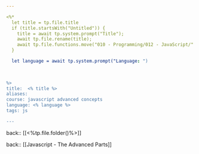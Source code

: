 ```yaml
---

<%*
  let title = tp.file.title
  if (title.startsWith("Untitled")) {
    title = await tp.system.prompt("Title");
    await tp.file.rename(title);
    await tp.file.functions.move("010 - Programming/012 - JavaScript/" + tp.file.title)
  } 

  let language = await tp.system.prompt("Language: ")

  
  
%>
title:  <% title %>
aliases:
course: javascript advanced concepts
language: <% language %>
tags: js

---
```

back:: [[<%tp.file.folder()%>]]

back:: [[Javascript - The Advanced Parts]]